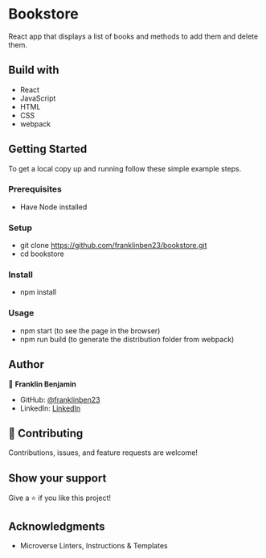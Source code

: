 # Bookstore

React app that displays a list of books and methods to add them and delete them.

## Build with

- React
- JavaScript
- HTML
- CSS
- webpack

## Getting Started

To get a local copy up and running follow these simple example steps.

### Prerequisites

- Have Node installed

### Setup

- git clone https://github.com/franklinben23/bookstore.git
- cd bookstore

### Install

- npm install

### Usage

- npm start (to see the page in the browser)
- npm run build (to generate the distribution folder from webpack)

## Author

👤 **Franklin Benjamin**

- GitHub: [@franklinben23](https://github.com/franklinben23)
- LinkedIn: [LinkedIn](https://www.linkedin.com/in/franklinbenjamin/)

## 🤝 Contributing

Contributions, issues, and feature requests are welcome!

## Show your support

Give a ⭐️ if you like this project!

## Acknowledgments

- Microverse Linters, Instructions & Templates
